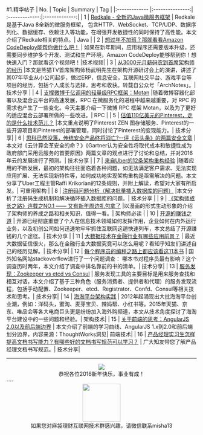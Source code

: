 #1.精华帖子
| No.  | Topic  | Summary | Tag |
|:------------- |:---------------:| :-------------:|:-------------:|
| 1 | [Redkale - 全新的Java微服务框架](http://redkale.org/) | Redkale是基于Java 8全新的微服务框架， 包含HTTP、WebSocket、TCP/UDP、数据序列化、数据缓存、依赖注入等功能，在增强开发敏捷性的同时保持了高性能。本文介绍了Redkale相关的特点。| Java |
| 2 | [想过年不加班？那就看看Amazon CodeDeploy能帮你做什么吧！](http://mp.weixin.qq.com/s?__biz=MzA4ODMwMDcxMQ==&mid=402659089&idx=1&sn=d5441ff1d709ae7c4d8c9b65e00970df&scene=1&srcid=0202AcK3iDdWqismubBUC2s7#rd) | 如果在新年期间，应用程序还需要版本升级，还需要同步维护多个开发、测试和生产环境，Amazon CodeDeploy能够帮到你！想快速入门？那就看这个视频吧！|技术视频|
| 3 | [从3000元月薪码农到首席架构师的经历](http://mp.weixin.qq.com/s?__biz=MzAwMDU1MTE1OQ==&mid=403861308&idx=1&sn=f67c70f8c7a5bb61ef59f032694e708a&scene=1&srcid=0203svycXwJHXwcmwh9I3QD5#rd) |本文是熊猫TV首席架构师杨武明先生在架构开源研讨会上的演讲，讲述了其07年毕业从小公司起步，做过ERP，信息安全，互联网社交平台、游戏平台等项目的经历，包括个人成长与选择，思考和收获。转载自公众号「ArchNotes」。|  技术分享 |
| 4 | [支撑微博千亿调用的轻量级RPC框架：Motan](http://mp.weixin.qq.com/s?__biz=MzAwMDU1MTE1OQ==&mid=403874424&idx=1&sn=22d5f15814c297c623ffd2cac4e797ba&scene=1&srcid=0204rFVB5OPEdJNu68Qe04FQ#rd) |随着微博容器化部署以及混合云平台的高速发展，RPC 在微服务化的进程中越来越重要，对 RPC 的需求也产生了一些变化。今天主要介绍一下微博 RPC 框架 Motan，以及为了更好的适应混合云部署所做的一些改进。|  RPC |
| 5 | [估值110亿美元的Pinterest，走的是什么技术范儿？](http://mp.weixin.qq.com/s?__biz=MzI4NTA1MDEwNg==&mid=402312498&idx=1&sn=b52ef16a7599aa7b03d26ddb07488a93&scene=1&srcid=0204kXJNlSj9P2EnwsBDfNan#rd) |本文重点说明了Pinterest ZEN 图存储服务、Pinterest的一些开源项目和Pinterest的部署管理，同时讨论了Pinterest的变现能力。|  技术分享|
| 6 | [思科已然没落，传统安全产品终将消亡?--评《云头条》的两篇安全文章](http://mp.weixin.qq.com/s?__biz=MzAxOTAzMDEwMA==&mid=403933551&idx=1&sn=eb82dcdc49b36355a68c52f96ee9171e&scene=1&srcid=0204OpTt1Cr8WSH088dLI1rj#rd) |本文对《云计算会革安全的命？》《Gartner认为安全性将取代成本和敏捷性成为政府部门采用云服务的首要原因》两篇文章的观点进行了讨论和总结，并对2016年云的发展进行了预测。|  技术分享 |
| 7 | [来自Uber的12条架构重构经验](http://mp.weixin.qq.com/s?__biz=MzA5Nzc4OTA1Mw==&mid=408651303&idx=1&sn=0bc8fa580b4461a8bb46bfcf14f5c543&scene=1&srcid=0204rw8HzlY6EKBQSk4Jx8Pt#rd) |随着应用的不断发展，最初的架构往往面临着各种问题，如无法满足客户需求、无法实现应用扩展、无法实现新特性等，如何成功地实现架构重构是亟需解决的问题。本文分享了Uber工程主管Raffi Krikorian的12条规则，并附上解读，希望对大家有所启发。| 可重用架构 |
| 8 | [注册码问题分析（解决批量插入数据库的问题）](http://www.jianshu.com/p/b6eeaaf0575c?hmsr=toutiao.io&utm_medium=toutiao.io&utm_source=toutiao.io) |本文分析了注册码生成机制和解决循环插入数据库的问题。| 技术分享 |
| 9 | [《架构师成长之路》连载之NO.1 —— 又有新年周边礼包拿了](http://mp.weixin.qq.com/s?__biz=MjM5NzAwNDI4Mg==&mid=403427915&idx=1&sn=b7cb713058411efe2feaaca0b3ce96cf&scene=1&srcid=0204lRQdxdyZFFDRFjuCH63J#rd) |以漫画的形式生动形象的介绍了架构师的养成之路和相关知识，值得一看。|  架构师必读 |
| 10 | [开源的赚钱之道](http://mp.weixin.qq.com/s?__biz=MjM5MzM3NjM4MA==&mid=405050611&idx=1&sn=ebfc4b9f34ce114a67bff189e9efcb3b&scene=1&srcid=0204uk6YxwmV0zjP8oYGJXjI#rd) | 开源已经彻底重塑了个人在信息技术领域如何发挥作用，企业如何在内外运行业务，以及初创公司如何迅速地牢牢抓住互联网这趟快速列车，本文总结了开源赚钱的几个途径。|  技术分享 |
| 11 | [大数据技术在金融行业有哪些应用前景？](https://www.zhihu.com/question/27561422/answer/84875928) | 最近大数据征信很火，那么在金融行业大数据究竟可以怎么用呢？看知乎知友们讲述自己的经历见解。| 技术分享|
| 12 | [每个程序员的编程之路上都应该看这11本书](http://www.yidianzixun.com/n/0CI57iiv?s=3&appid=xiaomi) | 国外知名网站stackoverflow进行了一个问题调查： 哪本书对程序员最有影响？这个调查历时两年，本文介绍了调查中排名靠前的书的清单。| 技术分享|
| 13 | [服务发现：Zookeeper vs etcd vs Consul](http://mp.weixin.qq.com/s?__biz=MjM5ODAzODgyMQ==&mid=402173514&idx=1&sn=82a08017e1e52299a29e1e0a1da85888&scene=1&srcid=0205eTdibSOhtO6G1JnydtBh#rd) | 服务发现工具的主要目标是用来服务查找和相互对话，本文介绍了基于三种角色（服务消费者、提供者和代理）的服务发现流程，包括手动配置、Zookeeper、etcd、Registrator、Confd、Consul等相关技术和思考。| 技术分享|
| 14 | [海淘平台架构实践](http://mp.weixin.qq.com/s?__biz=MzAwNjQwNzU2NQ==&mid=401978579&idx=1&sn=f68ee28b65348171cbfe7c5555d96ac4&scene=1&srcid=0206a4qK1IoUT1wM7zXqKZhP#rd) | 2012年起涌现出大批海淘平台创业潮，例如：洋码头，蜜淘、麦芽宝贝、辣妈帮、小红书等。2015年天猫、京东、唯品会等各大电商巨头更是纷纷加入海外购频道，本文从技术角度探讨了海淘平台建设中的一些问题和经验。| 架构技术|
| 15 | [关于前端的思考：AngularJS 2.0以及前后端边界](http://mp.weixin.qq.com/s?__biz=MjM5MjY3OTgwMA==&mid=403069917&idx=1&sn=bd194a9d8eb62923b8e29958532eceff&scene=1&srcid=0206CBC7KVDTrDN186e76Nbn#rd) | 本文介绍了前端的学习曲线、AngularJS 1.x到2.0和前后端划分边界，内容来源：ThoughtWorks洞见| 前端技术|
| 16 | [产品经理实习生怎样提高文档书写能力？有哪些好的文档书写规范可以学习？](https://www.zhihu.com/question/19685255/answer/83110949) | 广大知友带您了解产品经理文档书写规范。| 技术分享|

---
<div align=center>
<img src="http://img01.taopic.com/151220/234738-1512201JR681.jpg" >
</div>
<html>
<body>
<div align="center" style="border:lpx solid red">
恭祝各位2016新年快乐，事业有成！
</div>
---
<div align=center>
<img src="http://tp1.sinaimg.cn/5360958752/180/40095350112/1" width="100" height="100" >
</div>
<html>
<body>
<div align="center" style="border:lpx solid red">
如果您对麻袋理财互联网技术群感兴趣，请微信联系misha13
</div>
